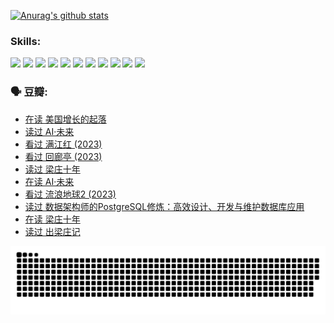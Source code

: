 
[![Anurag's github stats](https://github-readme-stats.vercel.app/api?username=w940853815)](https://github.com/anuraghazra/github-readme-stats)

### Skills:

<code><img height="32" src="https://cdn.jsdelivr.net/npm/simple-icons@v5/icons/python.svg"></code>
<code><img height="32" src="https://cdn.jsdelivr.net/npm/simple-icons@v5/icons/javascript.svg"></code>
<code><img height="32" src="https://cdn.jsdelivr.net/npm/simple-icons@v5/icons/django.svg"></code>
<code><img height="32" src="https://cdn.jsdelivr.net/npm/simple-icons@v5/icons/flask.svg"></code>
<code><img height="32" src="https://cdn.jsdelivr.net/npm/simple-icons@v5/icons/vuetify.svg"></code>
<code><img height="32" src="https://cdn.jsdelivr.net/npm/simple-icons@v5/icons/git.svg"></code>
<code><img height="32" src="https://cdn.jsdelivr.net/npm/simple-icons@v5/icons/docker.svg"></code>
<code><img height="32" src="https://cdn.jsdelivr.net/npm/simple-icons@v5/icons/postgresql.svg"></code>
<code><img height="32" src="https://cdn.jsdelivr.net/npm/simple-icons@v5/icons/elasticsearch.svg"></code>
<code><img height="32" src="https://cdn.jsdelivr.net/npm/simple-icons@v5/icons/macos.svg"></code>
<code><img height="32" src="https://cdn.jsdelivr.net/npm/simple-icons@v5/icons/linux.svg"></code>

### 🗣 豆瓣:

<!-- DOUBAN-ACTIVITIES:START -->
- [在读 美国增长的起落](https://www.douban.com/people/136069238/status/4220055912/?_i=83656166)
- [读过 AI·未来](https://www.douban.com/people/136069238/status/4220054171/?_i=83656166)
- [看过 满江红‎ (2023)](https://www.douban.com/people/136069238/status/4219146433/?_i=83656166)
- [看过 回廊亭‎ (2023)](https://www.douban.com/people/136069238/status/4215992758/?_i=83656166)
- [读过 梁庄十年](https://www.douban.com/people/136069238/status/4206664969/?_i=83656166)
- [在读 AI·未来](https://www.douban.com/people/136069238/status/4206653520/?_i=83656166)
- [看过 流浪地球2‎ (2023)](https://www.douban.com/people/136069238/status/4199558549/?_i=83656166)
- [读过 数据架构师的PostgreSQL修炼：高效设计、开发与维护数据库应用](https://www.douban.com/people/136069238/status/4199451104/?_i=83656166)
- [在读 梁庄十年](https://www.douban.com/people/136069238/status/4198822794/?_i=83656166)
- [读过 出梁庄记](https://www.douban.com/people/136069238/status/4198821001/?_i=83656166)
<!-- DOUBAN-ACTIVITIES:END -->


![Snake animation](https://raw.githubusercontent.com/w940853815/w940853815/output/github-contribution-grid-snake.svg)

<!--
**w940853815/w940853815** is a ✨ _special_ ✨ repository because its `README.md` (this file) appears on your GitHub profile.

Here are some ideas to get you started:

- 🔭 I’m currently working on ...
- 🌱 I’m currently learning ...
- 👯 I’m looking to collaborate on ...
- 🤔 I’m looking for help with ...
- 💬 Ask me about ...
- 📫 How to reach me: ...
- 😄 Pronouns: ...
- ⚡ Fun fact: ...
-->
